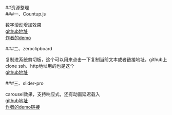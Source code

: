 ##资源整理		
###一、Countup.js

数字滚动增加效果   
[github地址](https://github.com/inorganik/countUp.js)   
[作者的demo](http://inorganik.github.io/countUp.js/)   
	
###二、zeroclipboard

复制进系统剪切板，这个可以用来点击一下复制当前文本或者链接地址，github上clone ssh、http地址用的也是这个   
[github地址](https://github.com/zeroclipboard/zeroclipboard)  

###三、slider-pro

carousel效果，支持响应式，还有动画延迟载入  
[github地址](https://github.com/bqworks/slider-pro)  
[作者的demo链接](http://bqworks.com/slider-pro/)   

